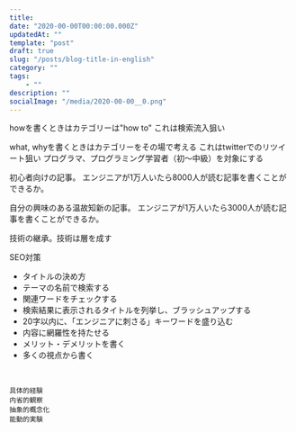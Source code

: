 ```yaml
---
title: 
date: "2020-00-00T00:00:00.000Z"
updatedAt: ""
template: "post"
draft: true
slug: "/posts/blog-title-in-english"
category: ""
tags: 
    - ""
description: ""
socialImage: "/media/2020-00-00__0.png"
---
```


howを書くときはカテゴリーは"how to"
これは検索流入狙い

what, whyを書くときはカテゴリーをその場で考える
これはtwitterでのリツイート狙い
プログラマ、プログラミング学習者（初〜中級）を対象にする

初心者向けの記事。
エンジニアが1万人いたら8000人が読む記事を書くことができるか。

自分の興味のある温故知新の記事。
エンジニアが1万人いたら3000人が読む記事を書くことができるか。

技術の継承。技術は層を成す

SEO対策
- タイトルの決め方
 - テーマの名前で検索する
 - 関連ワードをチェックする
 - 検索結果に表示されるタイトルを列挙し、ブラッシュアップする
 - 20字以内に、「エンジニアに刺さる」キーワードを盛り込む 
- 内容に網羅性を持たせる
 - メリット・デメリットを書く
 - 多くの視点から書く

![]()

## 


## 


## 


## 


```
具体的経験
内省的観察
抽象的概念化
能動的実験
```
